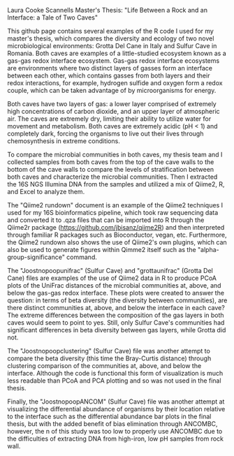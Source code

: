 Laura Cooke Scannells Master's Thesis: "Life Between a Rock and an Interface: a Tale of Two Caves"

This github page contains several examples of the R code I used for my master's thesis, which compares the diversity and ecology of two novel microbiological environments: Grotta Del Cane in Italy and Sulfur Cave in Romania. Both caves are examples of a little-studied ecosystem known as a gas-gas redox interface ecosystem. Gas-gas redox interface ecosystems are environments where two distinct layers of gasses form an interface between each other, which contains gasses from both layers and their redox interactions, for example, hydrogen sulfide and oxygen form a redox couple, which can be taken advantage of by microorganisms for energy.

Both caves have two layers of gas: a lower layer comprised of extremely high concentrations of carbon dioxide, and an upper layer of atmospheric air. The caves are extremely dry, limiting their ability to utilize water for movement and metabolism. Both caves are extremely acidic (pH < 1) and completely dark, forcing the organisms to live out their lives through chemosynthesis in extreme conditions.

To compare the microbial communities in both caves, my thesis team and I collected samples from both caves from the top of the cave walls to the bottom of the cave walls to compare the levels of stratification between both caves and characterize the microbial communities. Then I extracted the 16S NGS Illumina DNA from the samples and utilized a mix of Qiime2, R, and Excel to analyze them.

The "Qiime2 rundown" document is an example of the Qiime2 techniques I used for my 16S bioinformatics pipeline, which took raw sequencing data and converted it to .qza files that can be imported into R through the Qiime2r package (https://github.com/jbisanz/qiime2R) and then interpreted through familiar R packages such as Bioconductor, vegan, etc. Furthermore, the Qiime2 rundown also shows the use of Qiime2's own plugins, which can also be used to generate figures within Qimme2 itself such as the "alpha-group-significance" command.

The "Joostnopoopunifrac" (Sulfur Cave) and "grottaunifrac" (Grotta Del Cane) files are examples of the use of Qiime2 data in R to produce PCoA plots of the UniFrac distances of the microbial communities at, above, and below the gas-gas redox interface. These plots were created to answer the question: in terms of beta diversity (the diversity between communities), are there distinct communities at, above, and below the interface in each cave? The extreme differences between the composition of the gas layers in both caves would seem to point to yes. Still, only Sulfur Cave's communities had significant differences in beta diversity between gas layers, while Grotta did not.

The "Joostnopoopclustering" (Sulfur Cave) file was another attempt to compare the beta diversity (this time the Bray-Curtis distance) through clustering comparison of the communities at, above, and below the interface. Although the code is functional this form of visualization is much less readable than PCoA and PCA plotting and so was not used in the final thesis.

Finally, the "JoostnopoopANCOM" (Sulfur Cave) file was another attempt at visualizing the differential abundance of organisms by their location relative to the interface such as the differential abundance bar plots in the final thesis, but with the added benefit of bias elimination through ANCOMBC, however, the n of this study was too low to properly use ANCOMBC due to the difficulties of extracting DNA from high-iron, low pH samples from rock wall.
